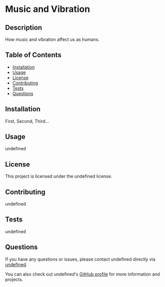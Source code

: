 # Music and Vibration

## Description

How music and vibration affect us as humans.

## Table of Contents

- [Installation](#installation)
- [Usage](#usage)
- [License](#license)
- [Contributing](#contributing)
- [Tests](#tests)
- [Questions](#questions)

## Installation

First, Second, Third...

## Usage

undefined

## License

This project is licensed under the undefined license.

## Contributing

undefined

## Tests

undefined

## Questions

If you have any questions or issues, please contact undefined directly via [undefined](undefined).

You can also check out undefined's [GitHub profile](https://github.com/undefined) for more information and projects.